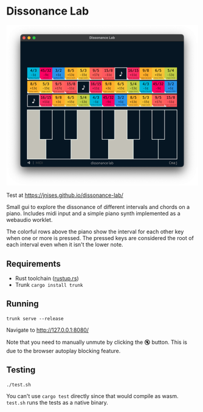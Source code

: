 # Dissonance Lab

![screenshot](docs/screenshot.webp)

Test at https://jnises.github.io/dissonance-lab/

Small gui to explore the dissonance of different intervals and chords on a piano.
Includes midi input and a simple piano synth implemented as a webaudio worklet.

The colorful rows above the piano show the interval for each other key when one or more is pressed.
The pressed keys are considered the root of each interval even when it isn't the lower note.


## Requirements
* Rust toolchain ([rustup.rs](https://rustup.rs/))
* Trunk `cargo install trunk`

## Running

```
trunk serve --release
```
Navigate to http://127.0.0.1:8080/

Note that you need to manually unmute by clicking the 🔇 button. This is due to the browser autoplay blocking feature.

## Testing
```
./test.sh
```

You can't use `cargo test` directly since that would compile as wasm.
`test.sh` runs the tests as a native binary.
